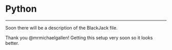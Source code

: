 # Python

---

Soon there will be a description of the BlackJack file.

Thank you @mrmichaelgallen! Getting this setup very soon so it looks better. 
